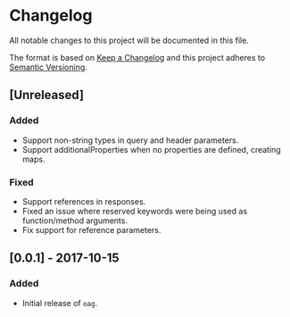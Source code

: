 # Changelog
All notable changes to this project will be documented in this file.

The format is based on [Keep a Changelog](http://keepachangelog.com/en/1.0.0/)
and this project adheres to [Semantic Versioning](http://semver.org/spec/v2.0.0.html).

## [Unreleased]

### Added
- Support non-string types in query and header parameters.
- Support additionalProperties when no properties are defined, creating maps.

### Fixed
- Support references in responses.
- Fixed an issue where reserved keywords were being used as function/method arguments.
- Fix support for reference parameters.

## [0.0.1] - 2017-10-15

### Added
- Initial release of `oag`.
